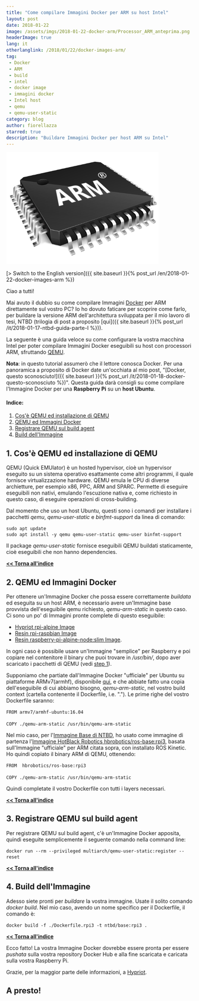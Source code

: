 ```yaml
---
title: "Come compilare Immagini Docker per ARM su host Intel"
layout: post
date: 2018-01-22
image: /assets/imgs/2018-01-22-docker-arm/Processor_ARM_anteprima.png
headerImage: true
lang: it
otherlanglink: /2018/01/22/docker-images-arm/
tag:
 - Docker
 - ARM
 - build
 - intel
 - docker image
 - immagini docker
 - Intel host
 - qemu
 - qemu-user-static
category: blog
author: fiorellazza
starred: true
description: "Buildare Immagini Docker per host ARM su Intel"
---
```

![docker_arm_intel](/assets/imgs/2018-01-22-docker-arm/Processor_ARM.png)

[> Switch to the English version]({{ site.baseurl }}{% post_url /en/2018-01-22-docker-images-arm %})

Ciao a tutti!

Mai avuto il dubbio su come compilare Immagini [Docker](https://www.docker.com/) per ARM direttamente sul vostro PC? Io ho dovuto faticare per scoprire come farlo, per buildare la versione ARM dell'architettura sviluppata per il mio lavoro di tesi, NTBD (trilogia di post a proposito [qui]({{ site.baseurl }}{% post_url /it/2018-01-17-ntbd-guida-parte-I %})).

La seguente è una guida veloce su come configurare la vostra macchina Intel per poter compilare Immagini Docker eseguibili su host con processori ARM, sfruttando [QEMU](https://www.qemu.org/).

**Nota**: in questo tutorial assumerò che il lettore conosca Docker. Per una panoramica a proposito di Docker date un'occhiata al mio post, "[Docker, questo sconosciuto!]({{ site.baseurl }}{% post_url /it/2018-01-18-docker-questo-sconosciuto %})". Questa guida darà consigli su come compilare l'Immagine Docker per una **Raspberry Pi** su un **host Ubuntu**.

#### Indice:
1. [Cos'è QEMU ed installazione di QEMU](#1-cosè-qemu-ed-installazione-di-qemu)
2. [QEMU ed Immagini Docker](#2-qemu-ed-immagini-docker)
3. [Registrare QEMU sul build agent](#3-registrare-qemu-sul-build-agent)
4. [Build dell'Immagine](#4-build-dellimmagine)

## 1. Cos'è QEMU ed installazione di QEMU
 QEMU (Quick EMUlator) è un hosted hypervisor, cioè un hypervisor eseguito su un sistema operativo esattamente come altri programmi, il quale fornisce virtualizzazione hardware. QEMU emula le CPU di diverse archietture, per esempio x86, PPC, ARM and SPARC. Permette di eseguire eseguibili non nativi, emulando l'escuzione nativa e, come richiesto in questo caso, di eseguire operazioni di cross-building.

 Dal momento che uso un host Ubuntu, questi sono i comandi per installare i pacchetti *qemu*, *qemu-user-static* e *binfmt-support* da linea di comando:

 ```
 sudo apt update
 sudo apt install -y qemu qemu-user-static qemu-user binfmt-support
 ```

 Il package *qemu-user-static* fornisce eseguibili QEMU buildati staticamente, cioè eseguibili che non hanno dependencies.

[**<< Torna all'indice**](#indice)
## 2. QEMU ed Immagini Docker
Per ottenere un'Immagine Docker che possa essere correttamente *buildata* ed eseguita su un host ARM, è necessario avere un'Immagine base provvista dell'eseguibile qemu richiesto, *qemu-arm-static* in questo caso. Ci sono un po' di Immagini pronte complete di questo eseguibile:
- [Hypriot rpi-alpine Image](https://hub.docker.com/r/hypriot/rpi-alpine/)
- [Resin rpi-raspbian Image](https://hub.docker.com/r/resin/rpi-raspbian/)
- [Resin raspberry-pi-alpine-node:slim Image](https://hub.docker.com/r/resin/raspberry-pi-alpine-node/).

In ogni caso è possibile usare un'Immagine "semplice" per Raspberry e poi copiare nel contenitore il binary che puoi trovare in */usr/bin/*, dopo aver scaricato i pacchetti di QEMU (vedi [step 1](#1-cosè-qemu-ed-installazione-di-qemu)).

Supponiamo che partiate dall'Immagine Docker "ufficiale" per Ubuntu su piattaforme ARMv7(armhf), disponibile [qui](https://hub.docker.com/r/armv7/armhf-ubuntu/), e che abbiate fatto una copia dell'eseguibile di cui abbiamo bisogno, *qemu-arm-static*, nel vostro build context (cartella contenente il Dockerfile, i.e. "."). Le prime righe del vostro Dockerfile saranno:

```
FROM armv7/armhf-ubuntu:16.04

COPY ./qemu-arm-static /usr/bin/qemu-arm-static
```

Nel mio caso, per l'[Immagine Base di NTBD](https://github.com/HotBlackRobotics/ntbd/blob/devel/NTBD_base/Dockerfile.rpi3), ho usato come immagine di partenza l'[Immagine HotBlack Robotics hbrobotics/ros-base:rpi3](https://hub.docker.com/r/hbrobotics/ros-base/), basata sull'Immagine "ufficiale" per ARM citata sopra, con installato ROS Kinetic. Ho quindi copiato il binary ARM di QEMU, ottenendo:

```
FROM  hbrobotics/ros-base:rpi3

COPY ./qemu-arm-static /usr/bin/qemu-arm-static
```

Quindi completate il vostro Dockerfile con tutti i layers necessari.

[**<< Torna all'indice**](#indice)
## 3. Registrare QEMU sul build agent
Per registrare QEMU sul build agent, c'è un'Immagine Docker apposita, quindi eseguite semplicemente il seguente comando nella command line:
```
docker run --rm --privileged multiarch/qemu-user-static:register --reset
```

[**<< Torna all'indice**](#indice)
## 4. Build dell'Immagine
Adesso siete pronti per *buildare* la vostra immagine. Usate il solito comando *docker build*. Nel mio caso, avendo un nome specifico per il Dockerfile, il comando è:

```
docker build -f ./Dockerfile.rpi3 -t ntbd/base:rpi3 .
```

[**<< Torna all'indice**](#indice)

Ecco fatto! La vostra Immagine Docker dovrebbe essere pronta per essere *pushata* sulla vostra repository Docker Hub e alla fine scaricata e caricata sulla vostra Raspberry Pi.

Grazie, per la maggior parte delle informazioni, a [Hypriot](https://blog.hypriot.com/post/setup-simple-ci-pipeline-for-arm-images/).
<br>
## A presto!

